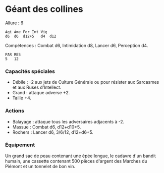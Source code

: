 

# Géant des collines

Allure : 6

	Agi	Âme	For	Int	Vig
	d6	d6	d12+5	d4	d12

Compétences : Combat d6, Intimidation d8, Lancer d6, Perception d4.

	PAR	RES
	5	12

### Capacités spéciales
- Débile : -2 aux jets de Culture Générale ou pour résister aux Sarcasmes et aux Ruses d’Intellect.
- Grand : attaque adverse +2.
- Taille +4.

### Actions
- Balayage : attaque tous les adversaires adjacents à -2.
- Massue : Combat d6, d12+d10+5.
- Rochers : Lancer d6, 3/6/12, d12+d6+5.

### Équipement
Un grand sac de peau contenant une épée longue, le cadavre d'un bandit humain, une cassette contenant 500 pièces d'argent des Marches du Piémont et un tonnelet de bon vin.
